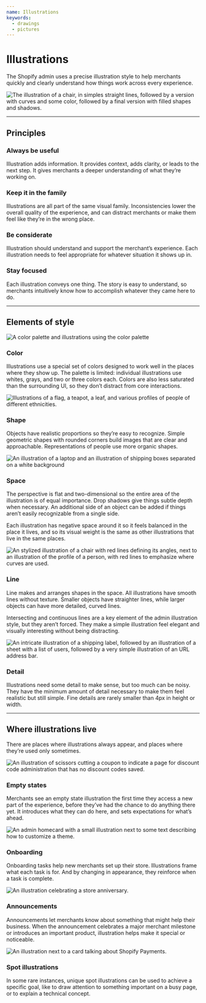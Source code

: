 ```yaml
---
name: Illustrations
keywords:
  - drawings
  - pictures
---
```


# Illustrations

The Shopify admin uses a precise illustration style to help merchants quickly and clearly understand how things work across every experience.

<!-- showcasecontent -->

![The illustration of a chair, in simples straight lines, followed by a version with curves and some color, followed by a final version with filled shapes and shadows.](/images/foundations/design/illustrations/illustrations-intro@2x.png)

<!-- end -->

---

## Principles

<!-- keywords: illustration guidelines, illustration principles, be useful, be consistent, be considerate, be focused -->

### Always be useful

Illustration adds information. It provides context, adds clarity, or leads to the next step. It gives merchants a deeper understanding of what they’re working on.

### Keep it in the family

Illustrations are all part of the same visual family. Inconsistencies lower the overall quality of the experience, and can distract merchants or make them feel like they’re in the wrong place.

### Be considerate

Illustration should understand and support the merchant’s experience. Each illustration needs to feel appropriate for whatever situation it shows up in.

### Stay focused

Each illustration conveys one thing. The story is easy to understand, so merchants intuitively know how to accomplish whatever they came here to do.

---

## Elements of style

<!-- keywords: illustration background color, illustration transparency, illustration blending modes, illustration elements, illustration scaling, style, illustration style -->

<!-- showcasecontent -->

![A color palette and illustrations using the color palette](/images/foundations/design/illustrations/illustrations-color@2x.png)

### Color

Illustrations use a special set of colors designed to work well in the places where they show up. The palette is limited: individual illustrations use whites, grays, and two or three colors each. Colors are also less saturated than the surrounding UI, so they don’t distract from core interactions.

<!-- end -->

<!-- showcasecontent -->

![Illustrations of a flag, a teapot, a leaf, and various profiles of people of different ethnicities.](/images/foundations/design/illustrations/illustrations-shape@2x.png)

### Shape

Objects have realistic proportions so they’re easy to recognize. Simple geometric shapes with rounded corners build images that are clear and approachable. Representations of people use more organic shapes.

<!-- end -->

<!-- showcasecontent -->

![An illustration of a laptop and an illustration of shipping boxes separated on a white background](/images/foundations/design/illustrations/illustrations-space@2x.png)

### Space

The perspective is flat and two-dimensional so the entire area of the illustration is of equal importance. Drop shadows give things subtle depth when necessary. An additional side of an object can be added if things aren’t easily recognizable from a single side.

Each illustration has negative space around it so it feels balanced in the place it lives, and so its visual weight is the same as other illustrations that live in the same places.

<!-- end -->

<!-- showcasecontent -->

![An stylized illustration of a chair with red lines defining its angles, next to an illustration of the profile of a person, with red lines to emphasize where curves are used.](/images/foundations/design/illustrations/illustrations-line@2x.png)

### Line

Line makes and arranges shapes in the space. All illustrations have smooth lines without texture. Smaller objects have straighter lines, while larger objects can have more detailed, curved lines.

Intersecting and continuous lines are a key element of the admin illustration style, but they aren’t forced. They make a simple illustration feel elegant and visually interesting without being distracting.

<!-- end -->

<!-- showcasecontent -->

![An intricate illustration of a shipping label, followed by an illustration of a sheet with a list of users, followed by a very simple illustration of an URL address bar.](/images/foundations/design/illustrations/illustrations-detail@2x.png)

### Detail

Illustrations need some detail to make sense, but too much can be noisy. They have the minimum amount of detail necessary to make them feel realistic but still simple. Fine details are rarely smaller than 4px in height or width.

<!-- end -->

---

## Where illustrations live

<!-- keywords: illustration use cases, where to use illustrations, empty states, on-boarding, announcements, progress indicators, common places for illustations, signs to use an illustration -->

There are places where illustrations always appear, and places where they’re used only sometimes.

<!-- showcasecontent -->

![An illustration of scissors cutting a coupon to indicate a page for discount code administration that has no discount codes saved.](/images/foundations/design/illustrations/illustrations-empty-states@2x.png)

### Empty states

Merchants see an empty state illustration the first time they access a new part of the experience, before they’ve had the chance to do anything there yet. It introduces what they can do here, and sets expectations for what’s ahead.

<!-- end -->
<!-- showcasecontent -->

![An admin homecard with a small illustration next to some text describing how to customize a theme.](/images/foundations/design/illustrations/illustrations-onboarding@2x.png)

### Onboarding

Onboarding tasks help new merchants set up their store. Illustrations frame what each task is for. And by changing in appearance, they reinforce when a task is complete.

<!-- end -->

<!-- showcasecontent -->

![An illustration celebrating a store anniversary.](/images/foundations/design/illustrations/illustrations-announcements@2x.png)

### Announcements

Announcements let merchants know about something that might help their business. When the announcement celebrates a major merchant milestone or introduces an important product, illustration helps make it special or noticeable.

<!-- end -->
<!-- showcasecontent -->

![An illustration next to a card talking about Shopify Payments.](/images/foundations/design/illustrations/illustrations-spot@2x.png)

### Spot illustrations

In some rare instances, unique spot illustrations can be used to achieve a specific goal, like to draw attention to something important on a busy page, or to explain a technical concept.

<!-- end -->
